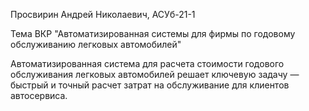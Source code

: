 Просвирин Андрей Николаевич, АСУб-21-1

Тема ВКР "Автоматизированная системы для фирмы по годовому обслуживанию легковых автомобилей"

Автоматизированная система для расчета стоимости годового обслуживания легковых автомобилей решает ключевую задачу — быстрый и точный расчет затрат на обслуживание для клиентов автосервиса.
